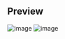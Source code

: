 ## Preview

![image](https://github.com/Cliffsus4117/Clefford-Token-Ripper/assets/149798000/eeca47ec-196f-4c53-bf4b-f222fa9ae66c)
![image](https://github.com/Cliffsus4117/Clefford-Token-Ripper/assets/149798000/544d590b-b103-48d2-ba98-c3fc3a17c962)

